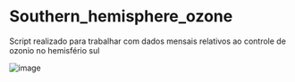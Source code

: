 # Southern_hemisphere_ozone
Script realizado para trabalhar com dados mensais relativos ao controle de ozonio no hemisfério sul

![image](https://user-images.githubusercontent.com/56170057/123560614-b9041800-d779-11eb-9a33-36ff96e8c0a3.png)
